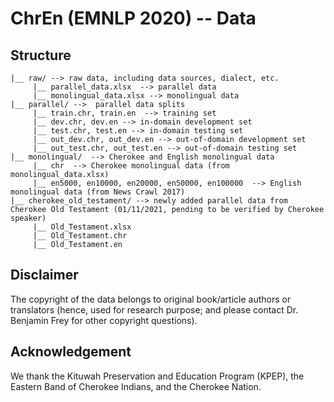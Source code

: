# ChrEn (EMNLP 2020) -- Data

## Structure

```
|__ raw/ --> raw data, including data sources, dialect, etc.
     |__ parallel_data.xlsx  --> parallel data
     |__ monolingual_data.xlsx --> monolingual data
|__ parallel/ -->  parallel data splits
     |__ train.chr, train.en  --> training set
     |__ dev.chr, dev.en --> in-domain development set
     |__ test.chr, test.en --> in-domain testing set
     |__ out_dev.chr, out_dev.en --> out-of-domain development set
     |__ out_test.chr, out_test.en --> out-of-domain testing set
|__ monolingual/  --> Cherokee and English monolingual data
     |__ chr  --> Cherokee monolingual data (from monolingual_data.xlsx)
     |__ en5000, en10000, en20000, en50000, en100000  --> English monolingual data (from News Crawl 2017)
|__ cherokee_old_testament/ --> newly added parallel data from Cherokee Old Testament (01/11/2021, pending to be verified by Cherokee speaker)
     |__ Old_Testament.xlsx 
     |__ Old_Testament.chr
     |__ Old_Testament.en
```

## Disclaimer

The copyright of the data belongs to original book/article authors or translators (hence, used for research purpose; 
and please contact Dr. Benjamin Frey for other copyright questions).

## Acknowledgement

We thank the Kituwah Preservation and Education Program (KPEP), the Eastern Band of Cherokee Indians, 
and the Cherokee Nation.
